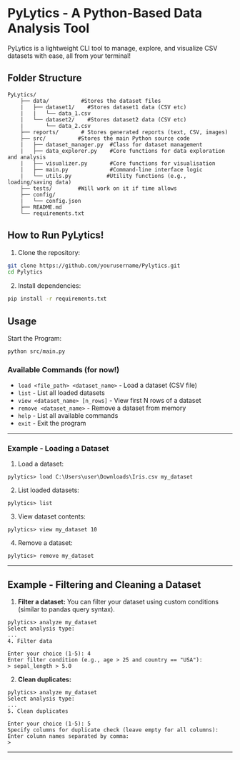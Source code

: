 # PyLytics - A Python-Based Data Analysis Tool

PyLytics is a lightweight CLI tool to manage, explore, and visualize CSV datasets with ease, all from your terminal!


## Folder Structure
```
PyLytics/
    ├── data/          #Stores the dataset files
    |   ├── dataset1/    #Stores dataset1 data (CSV etc)
    |   |   └── data_1.csv
    |   └── dataset2/    #Stores dataset2 data (CSV etc)
    |       └── data_2.csv
    ├── reports/       # Stores generated reports (text, CSV, images)
    ├── src/          #Stores the main Python source code
    |   ├── dataset_manager.py  #Class for dataset management
    |   ├── data_explorer.py    #Core functions for data exploration and analysis
    |   ├── visualizer.py       #Core functions for visualisation
    |   ├── main.py             #Command-line interface logic
    |   └── utils.py           #Utility functions (e.g., loading/saving data)
    ├── tests/        #Will work on it if time allows
    ├── config/     
    |   └── config.json  
    ├── README.md      
    └── requirements.txt 
```

## How to Run PyLytics!

1. Clone the repository:
```bash
git clone https://github.com/yourusername/Pylytics.git
cd Pylytics
```

2. Install dependencies:
```bash
pip install -r requirements.txt
```

## Usage

Start the Program:
```bash
python src/main.py
```

### Available Commands (for now!)

- `load <file_path> <dataset_name>` - Load a dataset (CSV file)
- `list` - List all loaded datasets
- `view <dataset_name> [n_rows]` - View first N rows of a dataset
- `remove <dataset_name>` - Remove a dataset from memory
- `help` - List all available commands
- `exit` - Exit the program

---

### Example - Loading a Dataset

1. Load a dataset:
```
pylytics> load C:\Users\user\Downloads\Iris.csv my_dataset
```

2. List loaded datasets:
```
pylytics> list
```

3. View dataset contents:
```
pylytics> view my_dataset 10
```

4. Remove a dataset:
```
pylytics> remove my_dataset
```

---

## Example - Filtering and Cleaning a Dataset

1. **Filter a dataset:**
You can filter your dataset using custom conditions (similar to pandas query syntax).  

```
pylytics> analyze my_dataset
Select analysis type:
...
4. Filter data

Enter your choice (1-5): 4
Enter filter condition (e.g., age > 25 and country == "USA"):
> sepal_length > 5.0
```

2. **Clean duplicates:**
```
pylytics> analyze my_dataset
Select analysis type:
...
5. Clean duplicates

Enter your choice (1-5): 5
Specify columns for duplicate check (leave empty for all columns):
Enter column names separated by comma:
> 
```

---

